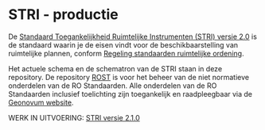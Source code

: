 # STRI - productie

De [Standaard Toegankelijkheid Ruimtelijke Instrumenten (STRI) versie 2.0](https://ro-standaarden.geonovum.nl/2012/STRI/2.0/STRI2012-v2.0.pdf) is de standaard waarin je de eisen vindt voor de beschikbaarstelling van ruimtelijke plannen, conform <a href='http://wetten.overheid.nl/BWBR0031829' target='_blank'>Regeling standaarden ruimtelijke ordening</a>.

Het actuele schema en de schematron van de STRI staan in deze repository. De repository [ROST]( https://github.com/Geonovum/ROST) is voor het beheer van de niet normatieve onderdelen van de RO Standaarden. Alle onderdelen van de RO Standaarden inclusief toelichting zijn toegankelijk en raadpleegbaar via de [Geonovum website](https://www.geonovum.nl/geo-standaarden/ro-standaarden-ruimtelijke-ordening#ROStandaarden). 

WERK IN UITVOERING: 
[STRI versie 2.1.0](https://geonovum.github.io/stri/)
